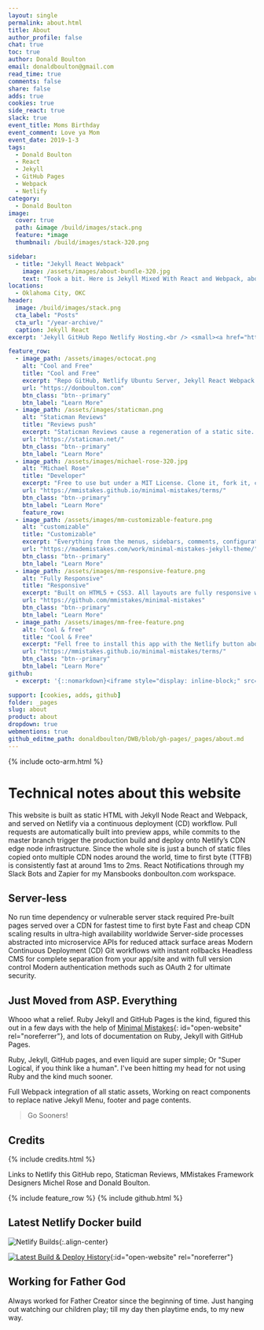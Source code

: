 ```yaml
---
layout: single
permalink: about.html
title: About
author_profile: false
chat: true
toc: true
author: Donald Boulton
email: donaldboulton@gmail.com
read_time: true
comments: false
share: false
adds: true
cookies: true
side_react: true
slack: true
event_title: Moms Birthday
event_comment: Love ya Mom
event_date: 2019-1-3
tags: 
  - Donald Boulton
  - React
  - Jekyll
  - GitHub Pages
  - Webpack
  - Netlify
category:
  - Donald Boulton
image:
  cover: true
  path: &image /build/images/stack.png
  feature: *image
  thumbnail: /build/images/stack-320.png

sidebar:
  - title: "Jekyll React Webpack"
    image: /assets/images/about-bundle-320.jpg
    text: "Took a bit. Here is Jekyll Mixed With React and Webpack, above is Bundle Analyzer build image."
locations: 
  - Oklahoma City, OKC
header:
  image: /build/images/stack.png
  cta_label: "Posts"
  cta_url: "/year-archive/"
  caption: Jekyll React
excerpt: 'Jekyll GitHub Repo Netlify Hosting.<br /> <small><a href="https://donboulton.com">Donald Boulton at donboulton.com</a></small><br /><br /> {::nomarkdown}<iframe style="display: inline-block;" src="https://ghbtns.com/github-btn.html?user=donaldboulton&repo=DWB&type=star&count=true&size=large" frameborder="0" scrolling="0" width="160px" height="30px"></iframe> <iframe style="display: inline-block;" src="https://ghbtns.com/github-btn.html?user=donaldboulton&repo=DWB&type=fork&count=true&size=large" frameborder="0" scrolling="0" width="158px" height="30px"></iframe>{:/nomarkdown}'

feature_row:
  - image_path: /assets/images/octocat.png
    alt: "Cool and Free"
    title: "Cool and Free"
    excerpt: "Repo GitHub, Netlify Ubuntu Server, Jekyll React Webpack Node, Docker Build."
    url: "https://donboulton.com"
    btn_class: "btn--primary"
    btn_label: "Learn More"
  - image_path: /assets/images/staticman.png
    alt: "Staticman Reviews"
    title: "Reviews push"
    excerpt: "Staticman Reviews cause a regeneration of a static site. Good for Remote Work."
    url: "https://staticman.net/"
    btn_class: "btn--primary"
    btn_label: "Learn More"
  - image_path: /assets/images/michael-rose-320.jpg
    alt: "Michael Rose"
    title: "Developer"
    excerpt: "Free to use but under a MIT License. Clone it, fork it, customize it, whatever!"
    url: "https://mmistakes.github.io/minimal-mistakes/terms/"
    btn_class: "btn--primary"
    btn_label: "Learn More"
    feature_row:
  - image_path: /assets/images/mm-customizable-feature.png
    alt: "customizable"
    title: "Customizable"
    excerpt: "Everything from the menus, sidebars, comments, configurations in site YAML."
    url: "https://mademistakes.com/work/minimal-mistakes-jekyll-theme/"
    btn_class: "btn--primary"
    btn_label: "Learn More"
  - image_path: /assets/images/mm-responsive-feature.png
    alt: "Fully Responsive"
    title: "Responsive"
    excerpt: "Built on HTML5 + CSS3. All layouts are fully responsive with helpers to augment your content."
    url: "https://github.com/mmistakes/minimal-mistakes"
    btn_class: "btn--primary"
    btn_label: "Learn More"
  - image_path: /assets/images/mm-free-feature.png
    alt: "Cool & free"
    title: "Cool & Free"
    excerpt: "Fell free to install this app with the Netlify button above, change assets pages and posts to yours!"
    url: "https://mmistakes.github.io/minimal-mistakes/terms/"
    btn_class: "btn--primary"
    btn_label: "Learn More"
github:
  - excerpt: '{::nomarkdown}<iframe style="display: inline-block;" src="https://ghbtns.com/github-btn.html?user=donaldboulton&repo=DWB&type=star&count=true&size=large" frameborder="0" scrolling="0" width="160px" height="30px"></iframe> <iframe style="display: inline-block;" src="https://ghbtns.com/github-btn.html?user=donaldboulton&repo=DWB&type=fork&count=true&size=large" frameborder="0" scrolling="0" width="158px" height="30px"></iframe>{:/nomarkdown}'

support: [cookies, adds, github]
folder: _pages
slug: about
product: about
dropdown: true
webmentions: true
github_editme_path: donaldboulton/DWB/blob/gh-pages/_pages/about.md
---
```


{% include octo-arm.html %}

# Technical notes about this website

This website is built as static HTML with Jekyll Node React and Webpack, and served on Netlify via a continuous deployment (CD) workflow. Pull requests are automatically built into preview apps, while commits to the master branch trigger the production build and deploy onto Netlify’s CDN edge node infrastructure. Since the whole site is just a bunch of static files copied onto multiple CDN nodes around the world, time to first byte (TTFB) is consistently fast at around 1ms to 2ms.
React Notifications through my Slack Bots and Zapier for my Mansbooks donboulton.com workspace.

## Server-less

No run time dependency or vulnerable server stack required
Pre-built pages served over a CDN for fastest time to first byte
Fast and cheap CDN scaling results in ultra-high availability worldwide
Server-side processes abstracted into microservice APIs for reduced attack surface areas
Modern Continuous Deployment (CD) Git workflows with instant rollbacks
Headless CMS for complete separation from your app/site and with full version control
Modern authentication methods such as OAuth 2 for ultimate security.

## Just Moved from ASP. Everything

Whooo what a relief. Ruby Jekyll and GitHub Pages is the kind, figured this out in a few days with the help of [Minimal Mistakes](https://mmistakes.github.io/minimal-mistakes/){: id="open-website" rel="noreferrer"}, and lots of documentation on Ruby, Jekyll with GitHub Pages.

Ruby, Jekyll, GitHub pages, and even liquid are super simple; Or "Super Logical, if you think like a human". I've been hitting my head for not using Ruby and the kind much sooner.

Full Webpack integration of all static assets, Working on react components to replace native Jekyll Menu, footer and page contents.

> Go Sooners!

## Credits

{% include credits.html %}

Links to Netlify this GitHub repo, Staticman Reviews, MMistakes Framework Designers Michel Rose and Donald Boulton.

{% include feature_row %}
{% include github.html %}

## Latest Netlify Docker build

![Netlify Builds](/assets/images/icons/netlifyBuildIcon.svg){:.align-center}

[![Latest Build & Deploy History](/assets/images/icons/external-link-alt.svg)](https://app.netlify.com/sites/donaldboulton/deploys){:id="open-website" rel="noreferrer"}

## Working for Father God

Always worked for Father Creator since the beginning of time. Just hanging out watching our children play; till my day then playtime ends, to my new way.
